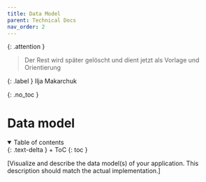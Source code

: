 ```yaml
---
title: Data Model
parent: Technical Docs
nav_order: 2
---
```


{: .attention }
> Der Rest wird später gelöscht und dient jetzt als Vorlage und Orientierung

{: .label }
Ilja Makarchuk

{: .no_toc }
# Data model

<details open markdown="block">
{: .text-delta }
<summary>Table of contents</summary>
+ ToC
{: toc }
</details>

[Visualize and describe the data model(s) of your application. This description should match the actual implementation.]
